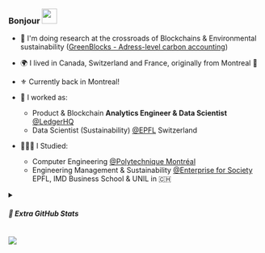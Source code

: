 ### Bonjour <img src = "https://raw.githubusercontent.com/MartinHeinz/MartinHeinz/master/wave.gif" width = 30px>

- 🧪 I'm doing research at the crossroads of Blockchains & Environmental sustainability ([GreenBlocks - Adress-level carbon accounting](https://github.com/mateobelanger/GreenBlocks-Paper))
- 🌍 I lived in Canada, Switzerland and France, originally from Montreal 🦌
- ⚜️ Currently back in Montreal!

- 💼 I worked as:
  - Product & Blockchain **Analytics Engineer & Data Scientist** [@LedgerHQ](https://github.com/LedgerHQ)
  - Data Scientist (Sustainability) [@EPFL](https://www.epfl.ch/en/) Switzerland
- 👨🏽‍🎓 I Studied:
  - Computer Engineering [@Polytechnique Montréal](https://www.polymtl.ca/)
  - Engineering Management & Sustainability [@Enterprise for Society](https://e4s.center/) EPFL, IMD Business School & UNIL in 🇨🇭
<!-- - 🌱 I’m currently learning Solidity, Italian
- 💬 Ask me about Politics, Cinema, Blockchain -->

<details>
<summary><h5>🎨 Extra GitHub Stats</h5></summary>
<br>
<img src=https://github-readme-stats.vercel.app/api?username=mateobelanger&show_icons=true&count_private=true>
</details>

![](https://komarev.com/ghpvc/?username=mateobelanger&base=498)
